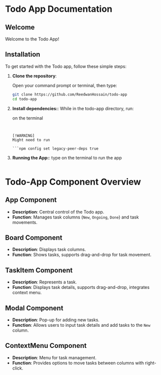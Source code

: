 # Todo App Documentation

## Welcome

Welcome to the Todo App!

## Installation

To get started with the Todo app, follow these simple steps:

1. **Clone the repository**:

   Open your command prompt or terminal, then type:

   ```bash
   git clone https://github.com/ReedwanHossain/todo-app
   cd todo-app

   ```

2. **Install dependencies:**:
   While in the todo-app directory, run:

   on the terminal

   ````npm install


   [!WARNING]
   Might need to run

   ```npm config set legacy-peer-deps true

   ````

3. **Running the App:**:
   type on the terminal to run the app

   ```npm start

   ```

# Todo-App Component Overview

## App Component

- **Description**: Central control of the Todo app.
- **Function**: Manages task columns (`New`, `Ongoing`, `Done`) and task movements.

## Board Component

- **Description**: Displays task columns.
- **Function**: Shows tasks, supports drag-and-drop for task movement.

## TaskItem Component

- **Description**: Represents a task.
- **Function**: Displays task details, supports drag-and-drop, integrates context menu.

## Modal Component

- **Description**: Pop-up for adding new tasks.
- **Function**: Allows users to input task details and add tasks to the `New` column.

## ContextMenu Component

- **Description**: Menu for task management.
- **Function**: Provides options to move tasks between columns with right-click.
